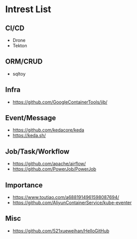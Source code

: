 # Intrest List
## CI/CD
- Drone
- Tekton

## ORM/CRUD
- sqltoy

## Infra
- https://github.com/GoogleContainerTools/jib/

## Event/Message
- https://github.com/kedacore/keda 
- https://keda.sh/

## Job/Task/Workflow
- https://github.com/apache/airflow/
- https://github.com/PowerJob/PowerJob

## Importance
- https://www.toutiao.com/a6881914961598087694/
- https://github.com/AliyunContainerService/kube-eventer

## Misc
- https://github.com/521xueweihan/HelloGitHub
